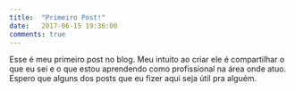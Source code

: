 ```yaml
---
title:  "Primeiro Post!"
date:   2017-06-15 19:36:00
comments: true
---
```


Esse é meu primeiro post no blog. Meu intuito ao criar ele é compartilhar o que eu sei e o que estou aprendendo como profissional na área onde atuo. Espero que alguns dos posts que eu fizer aqui seja útil pra alguém.



